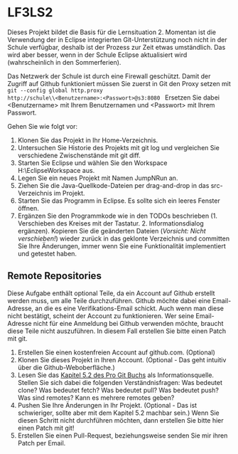 LF3LS2
======
Dieses Projekt bildet die Basis für die Lernsituation 2. Momentan ist die Verwendung der in Eclipse integrierten Git-Unterstützung noch nicht in der Schule verfügbar, deshalb ist der Prozess zur Zeit etwas umständlich. Das wird aber besser, wenn in der Schule Eclipse aktualisiert wird (wahrscheinlich in den Sommerferien).

Das Netzwerk der Schule ist durch eine Firewall geschützt. Damit der Zugriff auf Github funktioniert müssen Sie zuerst in Git den Proxy setzen mit
<code>
git --config global http.proxy http://schule\\\\&lt;Benutzername&gt;:&lt;Passwort&gt;@s3:8080
</code>
Ersetzen Sie dabei &lt;Benutzername&gt; mit Ihrem Benutzernamen und &lt;Passwort&gt; mit Ihrem Passwort.

Gehen Sie wie folgt vor:

1. Klonen Sie das Projekt in Ihr Home-Verzeichnis.
2. Untersuchen Sie Historie des Projekts mit git log und vergleichen Sie verschiedene Zwischenstände mit git diff.
3. Starten Sie Eclipse und wählen Sie den Workspace H:\EclipseWorkspace aus.
4. Legen Sie ein neues Projekt mit Namen JumpNRun an.
5. Ziehen Sie die Java-Quellkode-Dateien per drag-and-drop in das src-Verzeichnis im Projekt. 
6. Starten Sie das Programm in Eclipse. Es sollte sich ein leeres Fenster öffnen.
7. Ergänzen Sie den Programmkode wie in den TODOs beschrieben (1. Verschieben des Kreises mit der Tastatur. 2. Informationsdialog ergänzen). Kopieren Sie die geänderten Dateien (*Vorsicht: Nicht verschieben!*) wieder zurück in das geklonte Verzeichnis und committen Sie Ihre Änderungen, immer wenn Sie eine Funktionalität implementiert und getestet haben.

Remote Repositories
-------------------
Diese Aufgabe enthält optional Teile, da ein Account auf Github erstellt werden muss, um alle Teile durchzuführen. Github möchte dabei eine Email-Adresse, an die es eine Verifikations-Email schickt. Auch wenn man diese nicht bestätigt, scheint der Account zu funktionieren. Wer seine Email-Adresse nicht für eine Anmeldung bei Github verwenden möchte, braucht diese Teile nicht auszuführen. In diesem Fall erstellen Sie bitte einen Patch mit git.

1. Erstellen Sie einen kostenfreien Account auf github.com. (Optional)
2. Klonen Sie dieses Projekt in Ihren Account. (Optional - Das geht intuitiv über die Github-Weboberfläche.)
3. Lesen Sie das [Kapitel 5.2 des Pro Git Buchs](http://git-scm.com/book/de/Distribuierte-Arbeit-mit-Git-xxx-An-einem-Projekt-mitarbeiten) als Informationsquelle. Stellen Sie sich dabei die folgenden Verständnisfragen: Was bedeutet clone? Was bedeutet fetch? Was bedeutet pull? Was bedeutet push? Was sind remotes? Kann es mehrere remotes geben?
4. Pushen Sie Ihre Änderungen in Ihr Projekt. (Optional - Das ist schwieriger, sollte aber mit dem Kapitel 5.2 machbar sein.) Wenn Sie diesen Schritt nicht durchführen möchten, dann erstellen Sie bitte hier einen Patch mit git!
5. Erstellen Sie einen Pull-Request, beziehungsweise senden Sie mir ihren Patch per Email.
